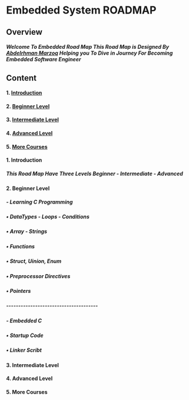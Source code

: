 # Embedded System ROADMAP

## Overview
##### Welcome To Embedded Road Map This Road Map is Designed By [Abdelrhman Marzoq](https://www.linkedin.com/in/abdelrahmanmarzoq/) Helping you To Dive in Journey For Becoming Embedded Software Engineer

## Content
#### 1. [Introduction](https://github.com/AbdelrahmanMarzoq/Embedded-Road-Map/blob/main/README.md#1-introduction)
#### 2. [Beginner Level](https://github.com/AbdelrahmanMarzoq/Embedded-Road-Map/blob/main/README.md#2-beginner-level)
#### 3. [Intermediate Level](https://github.com/AbdelrahmanMarzoq/Embedded-Road-Map/blob/main/README.md#3-intermediate-level)
#### 4. [Advanced Level](https://github.com/AbdelrahmanMarzoq/Embedded-Road-Map/blob/main/README.md#4-advanced-level)
#### 5. [More Courses](https://github.com/AbdelrahmanMarzoq/Embedded-Road-Map/blob/main/README.md#5-more-courses)



#### 1. Introduction
##### This Road Map Have Three Levels Beginner - Intermediate - Advanced
#### 2. Beginner Level
##### - Learning C Programming
#####    • DataTypes - Loops - Conditions
#####    • Array - Strings
#####    • Functions
#####    • Struct, Uinion, Enum
#####    • Preprocessor Directives
#####    • Pointers
##### --------------------------------------
##### - Embedded C 
##### • Startup Code
##### • Linker Scribt



#### 3. Intermediate Level



#### 4. Advanced Level



#### 5. More Courses


